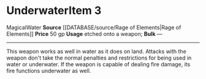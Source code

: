 ﻿---
element: Water
id: '2634'
item_category: Runes
item_subcategory: Weapon Property Runes
level: '3'
name: Underwater
price: 50 gp
rarity: Common
source: '[[DATABASE/source/Rage of Elements|Rage of Elements]]'
subcategory: rune
trait:
- '[[DATABASE/trait/Magical|Magical]]'
- '[[DATABASE/trait/Water|Water]]'
type: Item
usage: etched onto a weapon

---
# Underwater<span class="item-type">Item 3</span>

<span class="item-trait">Magical</span><span class="item-trait">Water</span>
**Source** [[DATABASE/source/Rage of Elements|Rage of Elements]]
**Price** 50 gp
**Usage** etched onto a weapon; **Bulk** —

---
This weapon works as well in water as it does on land. Attacks with the weapon don't take the normal penalties and restrictions for being used in water or underwater. If the weapon is capable of dealing fire damage, its fire functions underwater as well.